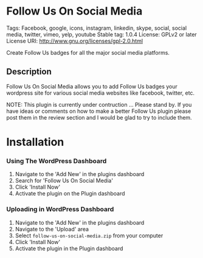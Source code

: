 # Follow Us On Social Media
Tags:  Facebook, google, icons, instagram, linkedin, skype, social, social media, twitter, vimeo, yelp, youtube 
Stable tag: 1.0.4
License: GPLv2 or later
License URI: http://www.gnu.org/licenses/gpl-2.0.html

Create Follow Us badges for all the major social media platforms.

## Description

Follow Us On Social Media allows you to add Follow Us badges your wordpress site for various social media websites like facebook, twitter, etc.

NOTE: This plugin is currently under contruction ... Please stand by.  If you have ideas or comments on how to make a better Follow Us plugin please post them in the review section and I would be glad to try to include them.

# Installation

### Using The WordPress Dashboard

1. Navigate to the 'Add New' in the plugins dashboard
2. Search for 'Follow Us On Social Media'
3. Click 'Install Now'
4. Activate the plugin on the Plugin dashboard

### Uploading in WordPress Dashboard

1. Navigate to the 'Add New' in the plugins dashboard
2. Navigate to the 'Upload' area
3. Select `follow-us-on-social-media.zip` from your computer
4. Click 'Install Now'
5. Activate the plugin in the Plugin dashboard
